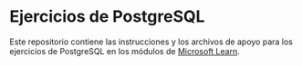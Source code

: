 # Ejercicios de PostgreSQL

Este repositorio contiene las instrucciones y los archivos de apoyo para los ejercicios de PostgreSQL en los módulos de [Microsoft Learn](https://learn.microsoft.com).
